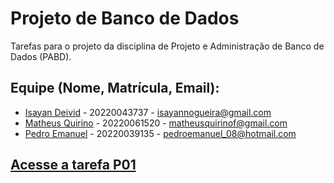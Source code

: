 # Projeto de Banco de Dados

Tarefas para o projeto da disciplina de Projeto e Administração de Banco de Dados (PABD).

## **Equipe** (Nome, Matrícula, Email):

- [Isayan Deivid](https://github.com/kolitero) - 20220043737 - isayannogueira@gmail.com
- [Matheus Quirino](https://github.com/quirinof) - 20220061520 - matheusquirinof@gmail.com
- [Pedro Emanuel](https://github.com/Pedro-E-Rodrigues) - 20220039135 - pedroemanuel_08@hotmail.com

## **[Acesse a tarefa P01](https://github.com/quirinof/pabd-techfix/blob/main/database/tarefas/projeto01.md)**
